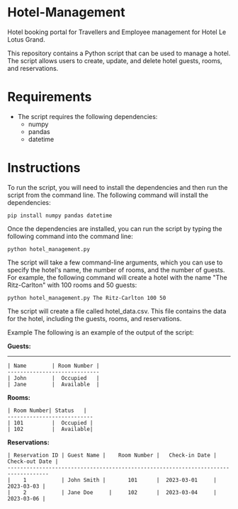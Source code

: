 # Hotel-Management
Hotel booking portal for Travellers and Employee management for Hotel Le Lotus Grand. 

This repository contains a Python script that can be used to manage a hotel. The script allows users to create, update, and delete hotel guests, rooms, and reservations.

# Requirements
* The script requires the following dependencies:
  * numpy
  * pandas
  * datetime

# Instructions
To run the script, you will need to install the dependencies and then run the script from the command line. The following command will install the dependencies:

 `pip install numpy pandas datetime`

Once the dependencies are installed, you can run the script by typing the following command into the command line:

 `python hotel_management.py`

The script will take a few command-line arguments, which you can use to specify the hotel's name, the number of rooms, and the number of guests. For example, the following command will create a hotel with the name "The Ritz-Carlton" with 100 rooms and 50 guests:

 `python hotel_management.py The Ritz-Carlton 100 50`

The script will create a file called hotel_data.csv. This file contains the data for the hotel, including the guests, rooms, and reservations.

Example
The following is an example of the output of the script:

 **Guests:**
   ****
    | Name	      | Room Number |
    -----------------------------
    | John        |	 Occupied   |
    | Jane        |	 Available  |

 **Rooms:**
  
    | Room Number| Status   |
    ---------------------------
    | 101         |	 Occupied |
    | 102         |	 Available|
    
 **Reservations:**
 ```
 | Reservation ID |	Guest Name |	Room Number |	Check-in Date |	Check-out Date |
 -----------------------------------------------------------------------------------
 |    1	          | John Smith |	   101	    |  2023-03-01	  | 2023-03-03 |
 |    2	          | Jane Doe	 |     102	    |  2023-03-04	  | 2023-03-06 |
```
